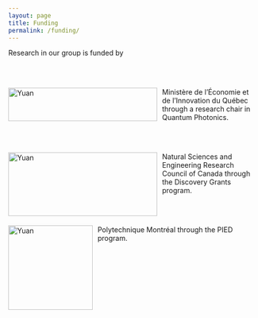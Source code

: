 ```yaml
---
layout: page
title: Funding 
permalink: /funding/
---
```


Research in our group is funded by

<br>
<br>

<img src="https://github.com/polyquantique/polyquantique.github.io/raw/master/assets/images/quebec.svg"
     alt="Yuan"
     width="300" 
     height="67"
     style="float: left; margin-right: 10px;" /> Ministère de l’Économie et de l’Innovation du Québec through a research chair in Quantum Photonics.

<br>
<br>

<img src="https://github.com/polyquantique/polyquantique.github.io/raw/master/assets/images/nserc.svg"
     alt="Yuan"
     width="300" 
     height="128"
     style="float: left; margin-right: 10px;" /> Natural Sciences and Engineering Research Council of Canada through the Discovery Grants program.

<br>
<br>

<img src="https://github.com/polyquantique/polyquantique.github.io/raw/master/assets/images/poly.svg"
     alt="Yuan"
     width="170" 
     height="170"
     style="float: left; margin-right: 10px;" /> Polytechnique Montréal through the PIED program.

